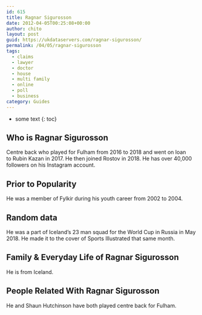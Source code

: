 ```yaml
---
id: 615
title: Ragnar Sigurosson
date: 2012-04-05T00:25:08+00:00
author: chito
layout: post
guid: https://ukdataservers.com/ragnar-sigurosson/
permalink: /04/05/ragnar-sigurosson
tags:
  - claims
  - lawyer
  - doctor
  - house
  - multi family
  - online
  - poll
  - business
category: Guides
---
```


* some text
{: toc}
          
          
## Who is  Ragnar Sigurosson
                  
                  
                  
Centre back who played for Fulham from 2016 to 2018 and went on loan to Rubin Kazan in 2017. He then joined Rostov in 2018. He has over 40,000 followers on his Instagram account.
                  
                
                
                
## Prior to Popularity 
                  
                  
                  
He was a member of Fylkir during his youth career from 2002 to 2004. 
                  
                
                
                
## Random data 
                  
                  
                  
He was a part of Iceland&#8217;s 23 man squad for the World Cup in Russia in May 2018. He made it to the cover of Sports Illustrated that same month.
                  
                
                
                
## Family & Everyday Life of Ragnar Sigurosson
                  
                  
                  
He is from Iceland. 
                  
                
                
                
## People Related With  Ragnar Sigurosson
                  
                  
                  
He and Shaun Hutchinson have both played centre back for Fulham.
                  
                
              
            
          
          
          
    
    
  
